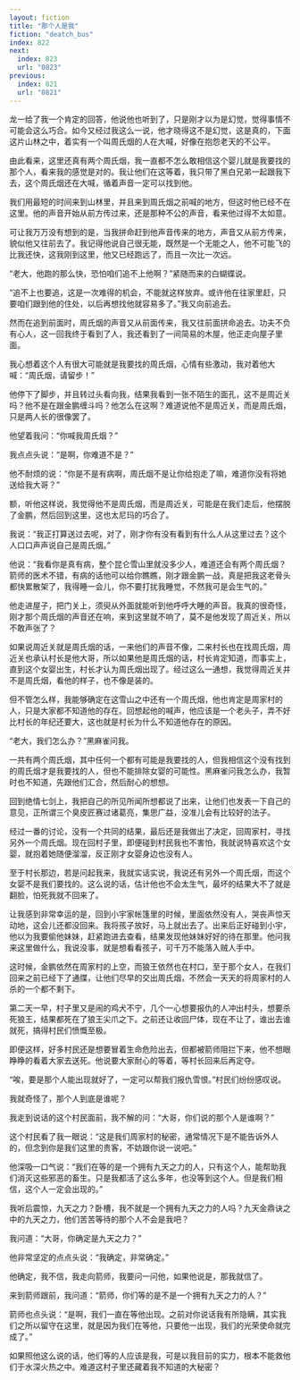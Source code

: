 ```yaml
---
layout: fiction
title: "那个人是我"
fiction: "deatch_bus"
index: 822
next:
  index: 823
  url: "0823"
previous:
  index: 821
  url: "0821"
---
```

龙一给了我一个肯定的回答，他说他也听到了，只是刚才以为是幻觉，觉得事情不可能会这么巧合。如今又经过我这么一说，他才晓得这不是幻觉，这是真的，下面这片山林之中，着实有一个叫周氏烟的人在大喊，好像在抱怨老天的不公平。

由此看来，这里还真有两个周氏烟，我一直都不怎么敢相信这个婴儿就是我要找的那个人，看来我的感觉是对的。我让他们在这等着，我只带了黑白兄弟一起跟我下去，这个周氏烟还在大喊，循着声音一定可以找到他。

我们用最短的时间来到山林里，并且来到周氏烟之前喊的地方，但这时他已经不在这里。他的声音开始从前方传过来，还是那种不公的声音，看来他过得不太如意。

可让我万万没有想到的是，当我拼命赶到他声音传来的地方，声音又从前方传来，貌似他又往前去了。我记得他说自己很无能，既然是一个无能之人，他不可能飞的比我还快，这我刚到这里，他又已经跑远了，而且一次比一次远。

“老大，他跑的那么快，恐怕咱们追不上他啊？”紧随而来的白蝴蝶说。

“追不上也要追，这是一次难得的机会，不能就这样放弃。或许他在往家里赶，只要咱们跟到他的住处，以后再想找他就容易多了。”我又向前追去。

然而在追到前面时，周氏烟的声音又从前面传来，我又往前面拼命追去。功夫不负有心人，这一回我终于看到了人，我还看到了一间简易的木屋，他正走向屋子里面。

我心想着这个人有很大可能就是我要找的周氏烟，心情有些激动，我对着他大喊：“周氏烟，请留步！”

他停下了脚步，并且转过头看向我，结果我看到一张不陌生的面孔，这不是周近关吗？他不是在跟金鹏缠斗吗？他怎么在这啊？难道说他不是周近关，而是周氏烟，只是两人长的很像罢了。

他望着我问：“你喊我周氏烟？”

我点点头说：“是啊，你难道不是？”

他不耐烦的说：“你是不是有病啊，周氏烟不是让你给抱走了嘛，难道你没有将她送给我大哥？”

额，听他这样说，我觉得他不是周氏烟，而是周近关，可能是在我们走后，他摆脱了金鹏，然后回到这里，这也太尼玛的巧合了。

我说：“我正打算送过去呢，对了，刚才你有没有看到有什么人从这里过去？这个人口口声声说自己是周氏烟。”

他说：“我看你是真有病，整个昆仑雪山里就没多少人，难道还会有两个周氏烟？箭师的医术不错，有病的话他可以给你瞧瞧，刚才跟金鹏一战，真是把我这老骨头都快累散架了，我得睡一会儿，你不要打扰我睡觉，不然我可是会生气的。”

他走进屋子，把门关上，须臾从外面就能听到他呼呼大睡的声音。我真的很奇怪，刚才那个周氏烟的声音还在响，来到这里就不响了，莫不是他发现了周近关，所以不敢声张了？

如果说周近关就是周氏烟的话，一来他们的声音不像，二来村长也在找周氏烟，周近关也承认村长是他大哥，所以如果他是周氏烟的话，村长肯定知道，而事实上，直到这个女婴出生，村长才认为周氏烟出现了。经过这么一通想，我觉得周近关并不是周氏烟，看他的样子，也不像是装的。

但不管怎么样，我能够确定在这雪山之中还有一个周氏烟，他也肯定是周家村的人，只是大家都不知道他的存在。回想起他的喊声，他应该是一个老头子，弄不好比村长的年纪还要大，这也就是村长为什么不知道他存在的原因。

“老大，我们怎么办？”黑麻雀问我。

一共有两个周氏烟，其中任何一个都有可能是我要找的人，但我相信这个没有找到的周氏烟才是我要找的人，但也不能排除女婴的可能性。黑麻雀问我怎么办，我暂时也不知道，先跟他们汇合，然后耐心的想想。

回到绝情七剑上，我把自己的所见所闻所想都说了出来，让他们也发表一下自己的意见，正所谓三个臭皮匠赛过诸葛亮，集思广益，没准儿会有比较好的法子。

经过一番的讨论，没有一个共同的结果，最后还是我做出了决定，回周家村，寻找另外一个周氏烟。现在回村子里，即便碰到村民我也不害怕，我就说特喜欢这个女婴，就抱着她随便溜溜，反正刚才女婴身边也没有人。

至于村长那边，若是问起我来，我就实话实说，我说还有另外一个周氏烟，而这个女婴不是我们要找的。这么说的话，估计他也不会太生气，最坏的结果大不了就是翻脸，怕死我就不回来了。

让我感到非常幸运的是，回到小宇家帐篷里的时候，里面依然没有人，哭丧声惊天动地，这会儿还都没回来。我将孩子放好，马上就出去了。出来后正好碰到小宇，他以为我要偷他妹妹，赶紧跑进去查看，结果发现他妹妹好好的待在那里。他问我来这里做什么，我说没事，就是想看看孩子，可千万不能落入贼人手中。

这时候，金鹏依然在周家村的上空，而狼王依然也在村口，至于那个女人，在我们回来之前已经下了通牒，让他们尽早的交出周氏烟，不然会一天天的将周家村的人杀的一个都不剩下。

第二天一早，村子里又是闹的鸡犬不宁，几个一心想要报仇的人冲出村头，想要杀死狼王，结果都死在了狼王尖爪之下。之前还让收回尸体，现在不让了，谁出去谁就死，搞得村民们愤慨至极。

即便这样，好多村民还是想要冒着生命危险出去，但都被箭师阻拦下来，他不想眼睁睁的看着大家去送死。他说要大家耐心的等着，等村长回来后再定夺。

“唉，要是那个人能出现就好了，一定可以帮我们报仇雪恨。”村民们纷纷感叹说。

我就奇怪了，那个人到底是谁呢？

我走到说话的这个村民面前，我不解的问：“大哥，你们说的那个人是谁啊？”

这个村民看了我一眼说：“这是我们周家村的秘密，通常情况下是不能告诉外人的，但念到你是我们这里的贵客，不妨跟你说一说吧。”

他深吸一口气说：“我们在等的是一个拥有九天之力的人，只有这个人，能帮助我们消灭这些邪恶的畜生。只是我都活了这么多年，也没等到这个人。但是我们相信，这个人一定会出现的。”

我听后震惊，九天之力？卧槽，我不就是一个拥有九天之力的人吗？九天金鼎诀之中的九天之力，他们苦苦等待的那个人不会是我吧？

我问道：“大哥，你确定是九天之力？”

他非常坚定的点点头说：“我确定，非常确定。”

他确定，我不信，我走向箭师，我要问一问他，如果他说是，那我就信了。

来到箭师跟前，我问道：“箭师，你们等的是不是一个拥有九天之力的人？”

箭师也点头说：“是啊，我们一直在等他出现。之前对你说话我有所隐瞒，其实我们之所以留守在这里，就是因为我们在等他，只要他一出现，我们的光荣使命就完成了。”

如果照他这么说的话，他们等的人应该是我，可是以我目前的实力，根本不能救他们于水深火热之中。难道这村子里还藏着我不知道的大秘密？